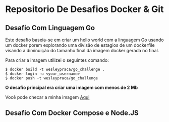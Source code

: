 # Repositorio De Desafios Docker & Git

## Desafio Com Linguagem Go

Este desafio baseia-se em criar um hello world com a linguagem Go usando um docker porem explorando uma divisão de estagios de um dockerfile visando a diminuição do tamanho final da imagem docker gerada no final. 

Para criar a imagem utilizei o seguintes comando: 
```
$ docker build -t wesleypraca/go_challenge .
$ docker login -u <your_username>
$ docker push -t wesleypraca/go_challenge
```

**O desafio principal era criar uma imagem com menos de 2 Mb**

Você pode checar a minha imagem [Aqui](https://hub.docker.com/repository/docker/wesleypraca/go_challenge/general)

## Desafio Com Docker Compose e Node.JS 

